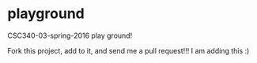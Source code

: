 # playground
CSC340-03-spring-2016 play ground!

Fork this project, add to it, and send me a pull request!!!
I am adding this :)
